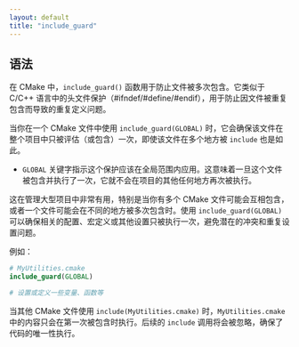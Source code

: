 ```yaml
---
layout: default
title: "include_guard"
---
```


## 语法



在 CMake 中，`include_guard()` 函数用于防止文件被多次包含。它类似于 C/C++ 语言中的头文件保护（#ifndef/#define/#endif），用于防止因文件被重复包含而导致的重复定义问题。

当你在一个 CMake 文件中使用 `include_guard(GLOBAL)` 时，它会确保该文件在整个项目中只被评估（或包含）一次，即使该文件在多个地方被 `include` 也是如此。

- `GLOBAL` 关键字指示这个保护应该在全局范围内应用。这意味着一旦这个文件被包含并执行了一次，它就不会在项目的其他任何地方再次被执行。

这在管理大型项目中非常有用，特别是当你有多个 CMake 文件可能会互相包含，或者一个文件可能会在不同的地方被多次包含时。使用 `include_guard(GLOBAL)` 可以确保相关的配置、宏定义或其他设置只被执行一次，避免潜在的冲突和重复设置问题。

例如：

```cmake
# MyUtilities.cmake
include_guard(GLOBAL)

# 设置或定义一些变量、函数等
```

当其他 CMake 文件使用 `include(MyUtilities.cmake)` 时，`MyUtilities.cmake` 中的内容只会在第一次被包含时执行。后续的 `include` 调用将会被忽略，确保了代码的唯一性执行。